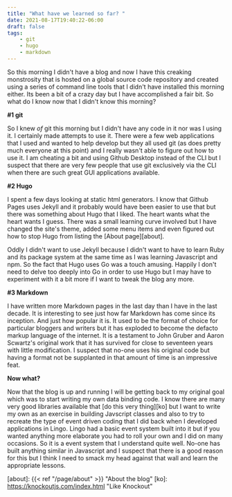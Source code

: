 ```yaml
---
title: "What have we learned so far? "
date: 2021-08-17T19:40:22-06:00
draft: false
tags:
    - git
    - hugo
    - markdown
---
```


So this morning I didn't have a blog and now I have this creaking monstrosity that is hosted on a global source code repository and created using a series of command line tools that I didn't have installed this morning either. Its been a bit of a crazy day but I have accomplished a fair bit. So what do I know now that I didn't know this morning?

**\#1 git**

So I knew *of* git this morning but I didn't have any code in it nor was I using it. I certainly made attempts to use it. There were a few web applications that I used and wanted to help develop but they all used git (as does pretty much everyone at this point) and I really wasn't able to figure out how to use it. I am cheating a bit and using Github Desktop instead of the CLI but I suspect that there are very few people that use git exclusively via the CLI when there are such great GUI applications available.

**\#2 Hugo**

I spent a few days looking at static html generators. I know that Github Pages uses Jekyll and it probably would have been easier to use that but there was something about Hugo that I liked. The heart wants what the heart wants I guess. There was a small learning curve involved but I have changed the site's theme, added some menu items and even figured out how to stop Hugo from listing the [About page][about].

Oddly I didn't want to use Jekyll because I didn't want to have to learn Ruby and its package system at the same time as I was learning Javascript and npm. So the fact that Hugo uses Go was a touch amusing. Happily I don't need to delve too deeply into Go in order to use Hugo but I may have to experiment with it a bit more if I want to tweak the blog any more.

**\#3 Markdown**

I have written more Markdown pages in the last day than I have in the last decade. It is interesting to see just how far Markdown has come since its inception. And just how popular it is. It used to be the format of choice for particular bloggers and writers but it has exploded to become the defacto markup language of the internet. It is a testament to John Gruber and Aaron Scwartz's original work that it has survived for close to seventeen years with little modification. I suspect that no-one uses his original code but having a format not be supplanted in that amount of time is an impressive feat.

**Now what?**

Now that the blog is up and running I will be getting back to my original goal which was to start writing my own data binding code. I know there are many very good libraries available that [do this very thing][ko] but I want to write my own as an exercise in building Javscript classes and also to try to recreate the type of event driven coding that I did back when I developed applications in Lingo. Lingo had a basic event system built into it but if you wanted anything more elaborate you had to roll your own and I did on many occasions. So it is a event system that I understand quite well. No-one has built anything similar in Javascript and I suspect that there is a good reason for this but I think I need to smack my head against that wall and learn the appropriate lessons.

[about]: {{< ref "/page/about" >}} "About the blog"
[ko]: https://knockoutjs.com/index.html "Like Knockout"